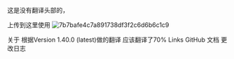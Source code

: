 这是没有翻译头部的，

上传到这里使用
![7b7bafe4c7a891738df3f2c6d6b6c1c9](https://github.com/user-attachments/assets/573c137d-3b79-47dd-a84e-a07851f32306)

关于
根据Version	1.40.0 (latest)做的翻译
应该翻译了70%
Links	GitHub
文档
更改日志
